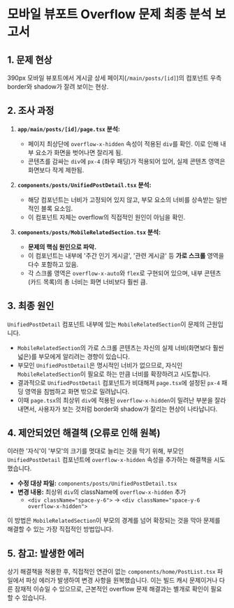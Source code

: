 # 모바일 뷰포트 Overflow 문제 최종 분석 보고서

## 1. 문제 현상

390px 모바일 뷰포트에서 게시글 상세 페이지(`/main/posts/[id]`)의 컴포넌트 우측 border와 shadow가 잘려 보이는 현상.

## 2. 조사 과정

1.  **`app/main/posts/[id]/page.tsx` 분석:**
    -   페이지 최상단에 `overflow-x-hidden` 속성이 적용된 `div`를 확인. 이로 인해 내부 요소가 화면을 벗어나면 잘리게 됨.
    -   콘텐츠를 감싸는 `div`에 `px-4` (좌우 패딩)가 적용되어 있어, 실제 콘텐츠 영역은 화면보다 작게 제한됨.

2.  **`components/posts/UnifiedPostDetail.tsx` 분석:**
    -   해당 컴포넌트는 너비가 고정되어 있지 않고, 부모 요소의 너비를 상속받는 일반적인 블록 요소임.
    -   이 컴포넌트 자체는 overflow의 직접적인 원인이 아님을 확인.

3.  **`components/posts/MobileRelatedSection.tsx` 분석:**
    -   **문제의 핵심 원인으로 파악.**
    -   이 컴포넌트는 내부에 '주간 인기 게시글', '관련 게시글' 등 **가로 스크롤** 영역을 다수 포함하고 있음.
    -   각 스크롤 영역은 `overflow-x-auto`와 `flex`로 구현되어 있으며, 내부 콘텐츠(카드 목록)의 총 너비는 화면 너비보다 훨씬 큼.

## 3. 최종 원인

`UnifiedPostDetail` 컴포넌트 내부에 있는 `MobileRelatedSection`이 문제의 근원입니다.

-   `MobileRelatedSection`의 가로 스크롤 콘텐츠는 자신의 실제 너비(화면보다 훨씬 넓은)를 부모에게 알리려는 경향이 있습니다.
-   부모인 `UnifiedPostDetail`은 명시적인 너비가 없으므로, 자식인 `MobileRelatedSection`이 필요로 하는 만큼 너비를 확장하려고 시도합니다.
-   결과적으로 `UnifiedPostDetail` 컴포넌트가 비대해져 `page.tsx`에 설정된 `px-4` 패딩 영역을 침범하고 화면 밖으로 밀려납니다.
-   이때 `page.tsx`의 최상위 `div`에 적용된 `overflow-x-hidden`이 밀려난 부분을 잘라내면서, 사용자가 보는 것처럼 border와 shadow가 잘리는 현상이 나타납니다.

## 4. 제안되었던 해결책 (오류로 인해 원복)

이러한 '자식'이 '부모'의 크기를 멋대로 늘리는 것을 막기 위해, 부모인 `UnifiedPostDetail` 컴포넌트에 `overflow-x-hidden` 속성을 추가하는 해결책을 시도했습니다.

-   **수정 대상 파일:** `components/posts/UnifiedPostDetail.tsx`
-   **변경 내용:** 최상위 `div`의 className에 `overflow-x-hidden` 추가
    -   `<div className="space-y-6">` -> `<div className="space-y-6 overflow-x-hidden">`

이 방법은 `MobileRelatedSection`이 부모의 경계를 넘어 확장되는 것을 막아 문제를 해결할 수 있는 가장 직접적인 방법입니다.

## 5. 참고: 발생한 에러

상기 해결책을 적용한 후, 직접적인 연관이 없는 `components/home/PostList.tsx` 파일에서 파싱 에러가 발생하여 변경 사항을 원복했습니다. 이는 빌드 캐시 문제이거나 다른 잠재적 이슈일 수 있으므로, 근본적인 overflow 문제 해결과는 별개로 확인이 필요할 수 있습니다.
